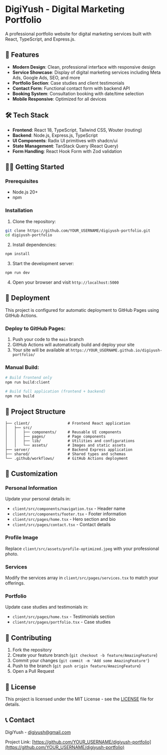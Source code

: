 # DigiYush - Digital Marketing Portfolio

A professional portfolio website for digital marketing services built with React, TypeScript, and Express.js.

## 🚀 Features

- **Modern Design**: Clean, professional interface with responsive design
- **Service Showcase**: Display of digital marketing services including Meta Ads, Google Ads, SEO, and more
- **Portfolio Section**: Case studies and client testimonials
- **Contact Form**: Functional contact form with backend API
- **Booking System**: Consultation booking with date/time selection
- **Mobile Responsive**: Optimized for all devices

## 🛠️ Tech Stack

- **Frontend**: React 18, TypeScript, Tailwind CSS, Wouter (routing)
- **Backend**: Node.js, Express.js, TypeScript
- **UI Components**: Radix UI primitives with shadcn/ui
- **State Management**: TanStack Query (React Query)
- **Form Handling**: React Hook Form with Zod validation

## 🏃‍♂️ Getting Started

### Prerequisites
- Node.js 20+
- npm

### Installation

1. Clone the repository:
```bash
git clone https://github.com/YOUR_USERNAME/digiyush-portfolio.git
cd digiyush-portfolio
```

2. Install dependencies:
```bash
npm install
```

3. Start the development server:
```bash
npm run dev
```

4. Open your browser and visit `http://localhost:5000`

## 🚀 Deployment

This project is configured for automatic deployment to GitHub Pages using GitHub Actions.

### Deploy to GitHub Pages:

1. Push your code to the `main` branch
2. GitHub Actions will automatically build and deploy your site
3. Your site will be available at `https://YOUR_USERNAME.github.io/digiyush-portfolio/`

### Manual Build:

```bash
# Build frontend only
npm run build:client

# Build full application (frontend + backend)
npm run build
```

## 📁 Project Structure

```
├── client/                 # Frontend React application
│   ├── src/
│   │   ├── components/     # Reusable UI components
│   │   ├── pages/          # Page components
│   │   ├── lib/            # Utilities and configurations
│   │   └── assets/         # Images and static assets
├── server/                 # Backend Express application
├── shared/                 # Shared types and schemas
└── .github/workflows/      # GitHub Actions deployment
```

## 📝 Customization

### Personal Information
Update your personal details in:
- `client/src/components/navigation.tsx` - Header name
- `client/src/components/footer.tsx` - Footer information
- `client/src/pages/home.tsx` - Hero section and bio
- `client/src/pages/contact.tsx` - Contact details

### Profile Image
Replace `client/src/assets/profile-optimized.jpeg` with your professional photo.

### Services
Modify the services array in `client/src/pages/services.tsx` to match your offerings.

### Portfolio
Update case studies and testimonials in:
- `client/src/pages/home.tsx` - Testimonials section
- `client/src/pages/portfolio.tsx` - Case studies

## 🤝 Contributing

1. Fork the repository
2. Create your feature branch (`git checkout -b feature/AmazingFeature`)
3. Commit your changes (`git commit -m 'Add some AmazingFeature'`)
4. Push to the branch (`git push origin feature/AmazingFeature`)
5. Open a Pull Request

## 📄 License

This project is licensed under the MIT License - see the [LICENSE](LICENSE) file for details.

## 📞 Contact

DigiYush - digiyush@gmail.com

Project Link: [https://github.com/YOUR_USERNAME/digiyush-portfolio](https://github.com/YOUR_USERNAME/digiyush-portfolio)